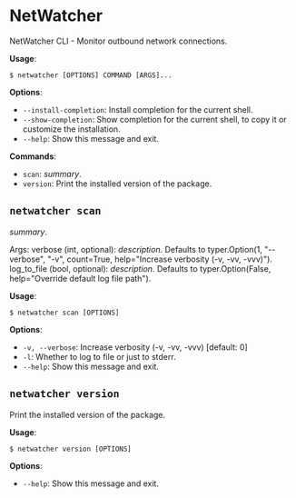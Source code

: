 # NetWatcher

NetWatcher CLI - Monitor outbound network connections.

**Usage**:

```console
$ netwatcher [OPTIONS] COMMAND [ARGS]...
```

**Options**:

* `--install-completion`: Install completion for the current shell.
* `--show-completion`: Show completion for the current shell, to copy it or customize the installation.
* `--help`: Show this message and exit.

**Commands**:

* `scan`: _summary_.
* `version`: Print the installed version of the package.

## `netwatcher scan`

_summary_.

Args:
    verbose (int, optional): _description_. Defaults to typer.Option(1, &quot;--verbose&quot;, &quot;-v&quot;, count=True,
        help=&quot;Increase verbosity (-v, -vv, -vvv)&quot;).
    log_to_file (bool, optional): _description_. Defaults to typer.Option(False, help=&quot;Override default log file
        path&quot;).

**Usage**:

```console
$ netwatcher scan [OPTIONS]
```

**Options**:

* `-v, --verbose`: Increase verbosity (-v, -vv, -vvv)  [default: 0]
* `-l`: Whether to log to file or just to stderr.
* `--help`: Show this message and exit.

## `netwatcher version`

Print the installed version of the package.

**Usage**:

```console
$ netwatcher version [OPTIONS]
```

**Options**:

* `--help`: Show this message and exit.
